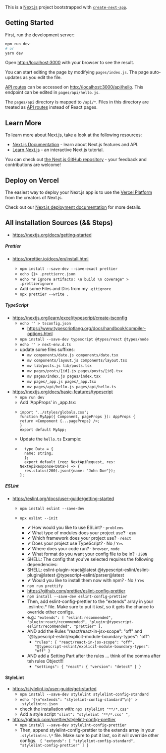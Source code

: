 This is a [Next.js](https://nextjs.org/) project bootstrapped with [`create-next-app`](https://github.com/vercel/next.js/tree/canary/packages/create-next-app).

## Getting Started

First, run the development server:

```bash
npm run dev
# or
yarn dev
```

Open [http://localhost:3000](http://localhost:3000) with your browser to see the result.

You can start editing the page by modifying `pages/index.js`. The page auto-updates as you edit the file.

[API routes](https://nextjs.org/docs/api-routes/introduction) can be accessed on [http://localhost:3000/api/hello](http://localhost:3000/api/hello). This endpoint can be edited in `pages/api/hello.js`.

The `pages/api` directory is mapped to `/api/*`. Files in this directory are treated as [API routes](https://nextjs.org/docs/api-routes/introduction) instead of React pages.

## Learn More

To learn more about Next.js, take a look at the following resources:

- [Next.js Documentation](https://nextjs.org/docs) - learn about Next.js features and API.
- [Learn Next.js](https://nextjs.org/learn) - an interactive Next.js tutorial.

You can check out [the Next.js GitHub repository](https://github.com/vercel/next.js/) - your feedback and contributions are welcome!

## Deploy on Vercel

The easiest way to deploy your Next.js app is to use the [Vercel Platform](https://vercel.com/new?utm_medium=default-template&filter=next.js&utm_source=create-next-app&utm_campaign=create-next-app-readme) from the creators of Next.js.

Check out our [Next.js deployment documentation](https://nextjs.org/docs/deployment) for more details.

## All installation Sources (&& Steps)

- https://nextjs.org/docs/getting-started

##### Prettier

- https://prettier.io/docs/en/install.html

  - `npm install --save-dev --save-exact prettier`
  - `echo {}> .prettierrc.json`
  - `echo "# Ignore artifacts: \n build \n coverage" > .prettierignore`
  - Add some Files and Dirs from my `.gitignore`
  - `npx prettier --write .`

##### TypeScript

- https://nextjs.org/learn/excel/typescript/create-tsconfig
  - `echo '' > tsconfig.json`
    - https://www.typescriptlang.org/docs/handbook/compiler-options.html
  - `npm install --save-dev typescript @types/react @types/node`
  - `echo '' > next-env.d.ts`
  - update some files suffixes:
    - `mv components/date.js components/date.tsx`
    - `mv components/layout.js components/layout.tsx`
    - `mv lib/posts.js lib/posts.tsx`
    - `mv pages/posts/[id].js pages/posts/[id].tsx`
    - `mv pages/index.js pages/index.tsx`
    - `mv pages/_app.js pages/_app.tsx`
    - `mv pages/api/hello.js pages/api/hello.ts`
- https://nextjs.org/docs/basic-features/typescript
  - `npm run dev`
  - Add 'AppProps' in \_app.tsx:
  - ```import type { AppProps /_, AppContext _/ } from 'next/app'
    import "../styles/globals.css";
    function MyApp({ Component, pageProps }): AppProps {
    return <Component {...pageProps} />;
    }
    export default MyApp;
    ```
  - Update the `hello.ts` Example:
  - ```import type {NextApiRequest, NextApiResponse} from "next";
      type Data = {
      name: string;
      };
      export default (req: NextApiRequest, res: NextApiResponse<Data>) => {
      res.status(200).json({name: "John Doe"});
    };
    ```

##### ESLint

- https://eslint.org/docs/user-guide/getting-started

  - `npm install eslint --save-dev`
  - `npx eslint --init`

    - ✔ How would you like to use ESLint? · `problems`
    - ✔ What type of modules does your project use? · `esm`
    - ✔ Which framework does your project use? · `react`
    - ✔ Does your project use TypeScript? · No / `Yes`
    - ✔ Where does your code run? · `browser`, `node`
    - ✔ What format do you want your config file to be in? · `JSON`
    - SHELL: The config that you've selected requires the following dependencies:
    - SHELL: eslint-plugin-react@latest @typescript-eslint/eslint-plugin@latest @typescript-eslint/parser@latest
    - ✔ Would you like to install them now with npm? · No / `Yes`
    - `npm run prettify`
    - https://github.com/prettier/eslint-config-prettier
    - `npm install --save-dev eslint-config-prettier`
    - Then, add eslint-config-prettier to the "extends" array in your .eslintrc.\* file. Make sure to put it _last_, so it gets the chance to override other configs.
    - e.g.: `"extends": [ "eslint:recommended", "plugin:react/recommended", "plugin:@typescript-eslint/recommended", "prettier" ],`
    - AND add the Rules "react/react-in-jsx-scope": "off" and "@typescript-eslint/explicit-module-boundary-types": "off":
      - `"rules": { "react/react-in-jsx-scope": "off", "@typescript-eslint/explicit-module-boundary-types": "off" }`
    - AND add a Setting Part after the rules ... think of the comma after teh rules Object!!!
      - `"settings": { "react": { "version": "detect" } }`

#### StyleLint

- https://stylelint.io/user-guide/get-started
  - `npm install --save-dev stylelint stylelint-config-standard`
  - `echo '{\n"extends": "stylelint-config-standard"\n}' > .stylelintrc.json`
  - check the installation with: `npx stylelint "**/*.css"`
  - Add a style script `"slint": "stylelint '**/*.css' ",`
- https://github.com/prettier/stylelint-config-prettier
  - `npm install --save-dev stylelint-config-prettier`
  - Then, append stylelint-config-prettier to the extends array in your `.stylelintrc.\*` file. Make sure to put it last, so it will override other configs. ` { "extends": [ "stylelint-config-standard", "stylelint-config-prettier" ] }`
